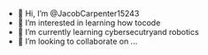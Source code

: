 - 👋 Hi, I’m @JacobCarpenter15243
- 👀 I’m interested in learning how tocode
- 🌱 I’m currently learning cybersecutryand robotics
- 💞️ I’m looking to collaborate on ...
  

<!---
JacobCarpenter15243/JacobCarpenter15243 is a ✨ special ✨ repository because its `README.md` (this file) appears on your GitHub profile.
You can click the Preview link to take a look at your changes.
--->

